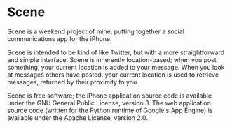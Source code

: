 # Scene

Scene is a weekend project of mine, putting together a social communications app for the iPhone.

Scene is intended to be kind of like Twitter, but with a more straightforward and simple interface. Scene is inherently location-based; when you post something, your current location is added to your message. When you look at messages others have posted, your current location is used to retrieve messages, returned by their proximity to you.

Scene is free software; the iPhone application source code is available under the GNU General Public License, version 3. The web application source code (written for the Python runtime of Google's App Engine) is available under the Apache License, version 2.0.